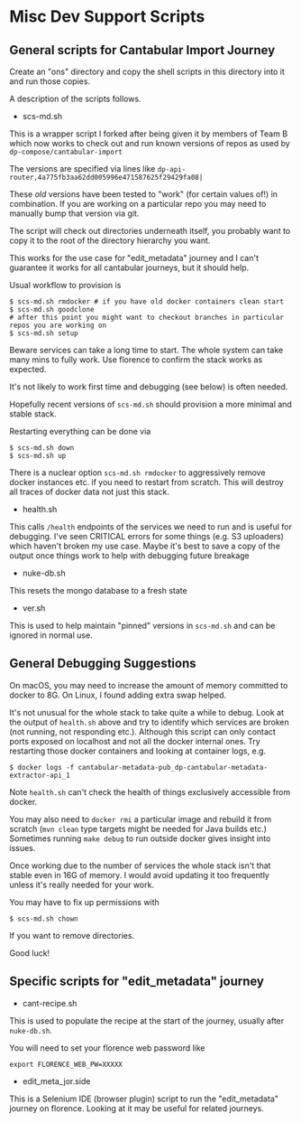 # Misc Dev Support Scripts

## General scripts for Cantabular Import Journey

Create an "ons" directory and copy the shell scripts in this directory into it
and run those copies.

A description of the scripts follows.

* scs-md.sh

This is a wrapper script I forked after being given it by members of Team B which
now works to check out and run known versions of repos as used by
`dp-compose/cantabular-import`

The versions are specified via lines like
`dp-api-router,4a775fb3aa62dd005996e471587625f29429fa08|` 

These *old* versions have been tested to "work" (for certain values of!) in
combination.  If you are working on a particular repo you may need to manually
bump that version via git.

The script will check out directories underneath itself, you probably want to copy it
to the root of the directory hierarchy you want.

This works for the use case for "edit_metadata" journey and I can't guarantee it
works for all cantabular journeys, but it should help.

Usual workflow to provision is

```
$ scs-md.sh rmdocker # if you have old docker containers clean start
$ scs-md.sh goodclone
# after this point you might want to checkout branches in particular repos you are working on
$ scs-md.sh setup
```

Beware services can take a long time to start.  The whole system can take many
mins to fully work.  Use florence to confirm the stack works as expected. 

It's not likely to work first time and debugging (see below) is often needed.

Hopefully recent versions of `scs-md.sh` should provision a more minimal and
stable stack.

Restarting everything can be done via

```
$ scs-md.sh down
$ scs-md.sh up
```

There is a nuclear option `scs-md.sh rmdocker` to aggressively remove docker instances
etc. if you need to restart from scratch.  This will destroy all traces of docker data
not just this stack.

* health.sh

This calls `/health` endpoints of the services we need to run and is useful
for debugging.  I've seen CRITICAL errors for some things (e.g. S3 uploaders)
which haven't broken my use case.  Maybe it's best to save a copy of the output
once things work to help with debugging future breakage

* nuke-db.sh

This resets the mongo database to a fresh state

* ver.sh

This is used to help maintain "pinned" versions in `scs-md.sh` and can be ignored
in normal use.

## General Debugging Suggestions

On macOS, you may need to increase the amount of memory committed to docker to 8G.
On Linux, I found adding extra swap helped.

It's not unusual for the whole stack to take quite a while to debug.  Look at
the output of `health.sh` above and try to identify which services are broken
(not running, not responding etc.).  Although this script can only contact
ports exposed on localhost and not all the docker internal ones. Try restarting
those docker containers and looking at container logs, e.g.

```
$ docker logs -f cantabular-metadata-pub_dp-cantabular-metadata-extractor-api_1
```

Note `health.sh` can't check the health of things exclusively accessible from
docker.

You may also need to `docker rmi` a particular image and rebuild it from scratch
(`mvn clean` type targets might be needed for Java builds etc.)  Sometimes
running `make debug` to run outside docker gives insight into issues.

Once working due to the number of services the whole stack isn't that stable
even in 16G of memory.  I would avoid updating it too frequently unless it's
really needed for your work.

You may have to fix up permissions with 

```
$ scs-md.sh chown
```

If you want to remove directories.

Good luck!

## Specific scripts for "edit_metadata" journey

* cant-recipe.sh

This is used to populate the recipe at the start of the journey, usually after
`nuke-db.sh`.

You will need to set your florence web password like

```
export FLORENCE_WEB_PW=XXXXX
```

* edit_meta_jor.side

This is a Selenium IDE (browser plugin) script to run the "edit_metadata"
journey on florence.  Looking at it may be useful for related journeys.
